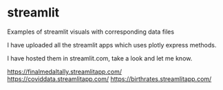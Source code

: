 # streamlit
Examples of streamlit visuals with corresponding data files

I have uploaded all the streamlit apps which uses plotly express methods.

I have hosted them in streamlit.com, take a look and let me know.

https://finalmedaltally.streamlitapp.com/
https://coviddata.streamlitapp.com/
https://birthrates.streamlitapp.com/
